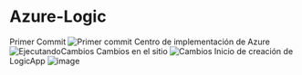 # Azure-Logic
Primer Commit
![Primer commit](https://user-images.githubusercontent.com/63822421/102700998-902a2580-4220-11eb-8f9d-6e8ebec70bc4.JPG)
Centro de implementación de Azure
![EjecutandoCambios](https://user-images.githubusercontent.com/63822421/102701003-a3d58c00-4220-11eb-88ae-a7298872e0f1.JPG)
Cambios en el sitio
![Cambios](https://user-images.githubusercontent.com/63822421/102701043-e7c89100-4220-11eb-8416-7119f7f4a6fd.JPG)
Inicio de creación de LogicApp
![image](https://user-images.githubusercontent.com/63822421/102827204-26408600-43b0-11eb-9f13-c68d5e9b5c8c.png)

